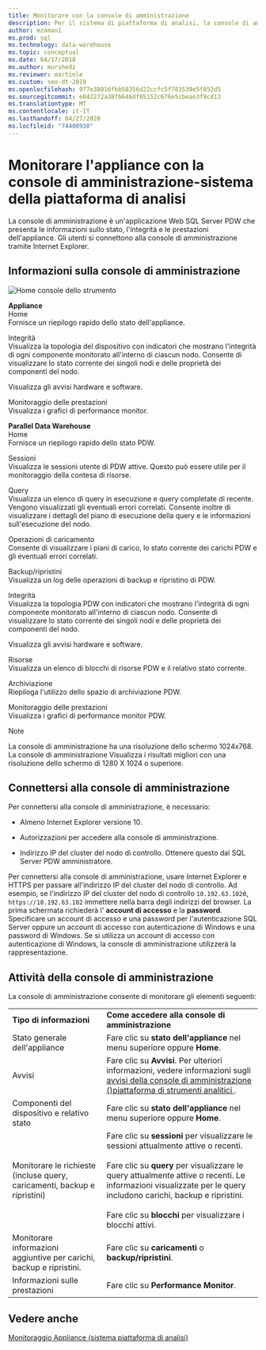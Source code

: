 ```yaml
---
title: Monitorare con la console di amministrazione
description: Per il sistema di piattaforma di analisi, la console di amministrazione è un'applicazione Web che copre le informazioni sullo stato dell'appliance, sull'integrità e sulle prestazioni. Gli utenti si connettono alla console di amministrazione tramite un browser Internet.
author: mzaman1
ms.prod: sql
ms.technology: data-warehouse
ms.topic: conceptual
ms.date: 04/17/2018
ms.author: murshedz
ms.reviewer: martinle
ms.custom: seo-dt-2019
ms.openlocfilehash: 977e38016fbb58356d22ccfc5f783539e5f852d5
ms.sourcegitcommit: e042272a38fb646df05152c676e5cbeae3f9cd13
ms.translationtype: MT
ms.contentlocale: it-IT
ms.lasthandoff: 04/27/2020
ms.locfileid: "74400938"
---
```

# <a name="monitor-the-appliance-with-the-admin-console---analytics-platform-system"></a>Monitorare l'appliance con la console di amministrazione-sistema della piattaforma di analisi
La console di amministrazione è un'applicazione Web SQL Server PDW che presenta le informazioni sullo stato, l'integrità e le prestazioni dell'appliance. Gli utenti si connettono alla console di amministrazione tramite Internet Explorer.  
  
## <a name="about-the-admin-console"></a><a name="About"></a>Informazioni sulla console di amministrazione  
![Home console dello strumento](./media/monitor-the-appliance-by-using-the-admin-console/SQL_Server_PDW_AdminConsol_ApplHome.png "SQL_Server_PDW_AdminConsol_ApplHome")  
  
**Appliance**  
Home  
Fornisce un riepilogo rapido dello stato dell'appliance.  
  
Integrità  
Visualizza la topologia del dispositivo con indicatori che mostrano l'integrità di ogni componente monitorato all'interno di ciascun nodo. Consente di visualizzare lo stato corrente dei singoli nodi e delle proprietà dei componenti del nodo.  
  
Visualizza gli avvisi hardware e software.  
  
Monitoraggio delle prestazioni  
Visualizza i grafici di performance monitor.  
  
**Parallel Data Warehouse**  
Home  
Fornisce un riepilogo rapido dello stato PDW.  
  
Sessioni  
Visualizza le sessioni utente di PDW attive. Questo può essere utile per il monitoraggio della contesa di risorse.  
  
Query  
Visualizza un elenco di query in esecuzione e query completate di recente. Vengono visualizzati gli eventuali errori correlati. Consente inoltre di visualizzare i dettagli del piano di esecuzione della query e le informazioni sull'esecuzione del nodo.  
  
Operazioni di caricamento  
Consente di visualizzare i piani di carico, lo stato corrente dei carichi PDW e gli eventuali errori correlati.  
  
Backup/ripristini  
Visualizza un log delle operazioni di backup e ripristino di PDW.  
  
Integrità  
Visualizza la topologia PDW con indicatori che mostrano l'integrità di ogni componente monitorato all'interno di ciascun nodo. Consente di visualizzare lo stato corrente dei singoli nodi e delle proprietà dei componenti del nodo.  
  
Visualizza gli avvisi hardware e software.  
  
Risorse  
Visualizza un elenco di blocchi di risorse PDW e il relativo stato corrente.  
  
Archiviazione  
Riepiloga l'utilizzo dello spazio di archiviazione PDW.  
  
Monitoraggio delle prestazioni  
Visualizza i grafici di performance monitor PDW.  
 
> [!NOTE]  
> La console di amministrazione ha una risoluzione dello schermo 1024x768. La console di amministrazione Visualizza i risultati migliori con una risoluzione dello schermo di 1280 X 1024 o superiore.  
  
## <a name="connect-to-the-admin-console"></a><a name="Connect"></a>Connettersi alla console di amministrazione  
Per connettersi alla console di amministrazione, è necessario:  
  
-   Almeno Internet Explorer versione 10.  
  
-   Autorizzazioni per accedere alla console di amministrazione. <!-- MISSING LINKS See [Grant Permissions to Use the Admin Console &#40;SQL Server PDW&#41;](../sqlpdw/grant-permissions-to-use-the-admin-console-sql-server-pdw.md).  -->  
  
-   Indirizzo IP del cluster del nodo di controllo.  Ottenere questo dal SQL Server PDW amministratore.  
  
Per connettersi alla console di amministrazione, usare Internet Explorer e HTTPS per passare all'indirizzo IP del cluster del nodo di controllo. Ad esempio, se l'indirizzo IP del cluster del nodo di controllo `10.192.63.102`è, `https://10.192.63.102` immettere nella barra degli indirizzi del browser. La prima schermata richiederà l' **account di accesso** e la **password**. Specificare un account di accesso e una password per l'autenticazione SQL Server oppure un account di accesso con autenticazione di Windows e una password di Windows. Se si utilizza un account di accesso con autenticazione di Windows, la console di amministrazione utilizzerà la rappresentazione.  
  
## <a name="admin-console-tasks"></a><a name="RelatedTasks"></a>Attività della console di amministrazione  
La console di amministrazione consente di monitorare gli elementi seguenti:  
  
|||  
|-|-|  
|**Tipo di informazioni**|**Come accedere alla console di amministrazione**|  
|Stato generale dell'appliance|Fare clic su **stato dell'appliance** nel menu superiore oppure **Home**.|  
|Avvisi|Fare clic su **Avvisi**. Per ulteriori informazioni, vedere informazioni sugli [avvisi della console di amministrazione &#40;&#41;piattaforma di strumenti analitici ](understanding-admin-console-alerts.md).|  
|Componenti del dispositivo e relativo stato|Fare clic su **stato dell'appliance** nel menu superiore oppure **Home**.|  
|Monitorare le richieste (incluse query, caricamenti, backup e ripristini)|Fare clic su **sessioni** per visualizzare le sessioni attualmente attive o recenti.<br /><br />Fare clic su **query** per visualizzare le query attualmente attive o recenti. Le informazioni visualizzate per le query includono carichi, backup e ripristini.<br /><br />Fare clic su **blocchi** per visualizzare i blocchi attivi.|  
|Monitorare informazioni aggiuntive per carichi, backup e ripristini.|Fare clic su **caricamenti** o **backup/ripristini**.|  
|Informazioni sulle prestazioni|Fare clic su **Performance Monitor**.|  
  
## <a name="see-also"></a>Vedere anche  
[Monitoraggio Appliance &#40;sistema piattaforma di analisi&#41;](appliance-monitoring.md)  
  
